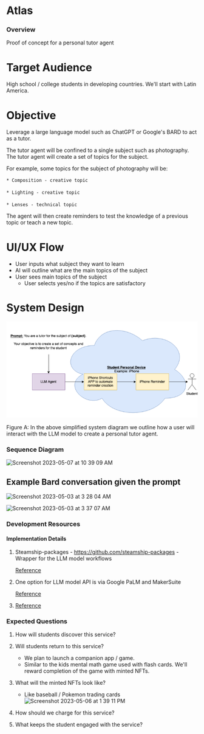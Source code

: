 # Atlas

### Overview
Proof of concept for a personal tutor agent

# Target Audience
High school / college students in developing countries. We'll start with Latin America. 

# Objective 
Leverage a large language model such as ChatGPT or Google's BARD to act as a tutor.

The tutor agent will be confined to a single subject such as photography.
The tutor agent will create a set of topics for the subject.

For example, some topics for the subject of photography will be:
    
    * Composition - creative topic
    
    * Lighting - creative topic
    
    * Lenses - technical topic

The agent will then create reminders to test the knowledge of a previous topic or teach a new topic.

# UI/UX Flow

- User inputs what subject they want to learn
- AI will outline what are the main topics of the subject
- User sees main topics of the subject
    - User selects yes/no if the topics are satisfactory   


# System Design
![System Diagram](https://github.com/12Siva/PersonalTutorPOC/blob/4dc35c8ce2eee9812f649c60cba32ebdb2a88f78/System%20Design.png)

Figure A: In the above simplified system diagram we outline how a user will interact with the LLM model to create a personal tutor agent.

### Sequence Diagram
![Screenshot 2023-05-07 at 10 39 09 AM](https://user-images.githubusercontent.com/7332619/236693523-8f058215-b493-43a0-9026-fdddc532312e.png)


## Example Bard conversation given the prompt
![Screenshot 2023-05-03 at 3 28 04 AM](https://user-images.githubusercontent.com/7332619/235893539-a0739f5e-9157-48c3-a105-9fe1dc9065c6.png)

![Screenshot 2023-05-03 at 3 37 07 AM](https://user-images.githubusercontent.com/7332619/235893764-d467bf28-9855-4019-9420-6c916aae41c9.png)

### Development Resources

#### Implementation Details
1. Steamship-packages - https://github.com/steamship-packages - Wrapper for the LLM model workflows
    
    [Reference](https://www.youtube.com/live/vw-KWfKwvTQ?feature=share)
1. One option for LLM model API is via Google PaLM and MakerSuite 

    [Reference](https://developers.googleblog.com/2023/03/announcing-palm-api-and-makersuite.html)

1. [Reference](https://platform.openai.com/docs/api-reference?lang=python)

### Expected Questions
1. How will students discover this service?

2. Will students return to this service?
    - We plan to launch a companion app / game.
    - Similar to the kids mental math game used with flash cards. We'll reward completion of the game with minted NFTs.

3. What will the minted NFTs look like?
    - Like baseball / Pokemon trading cards
    ![Screenshot 2023-05-06 at 1 39 11 PM](https://user-images.githubusercontent.com/7332619/236645750-62c37547-ac72-49ce-af9f-dcf1a0b0d83a.png)

4. How should we charge for this service?

5. What keeps the student engaged with the service?

  
